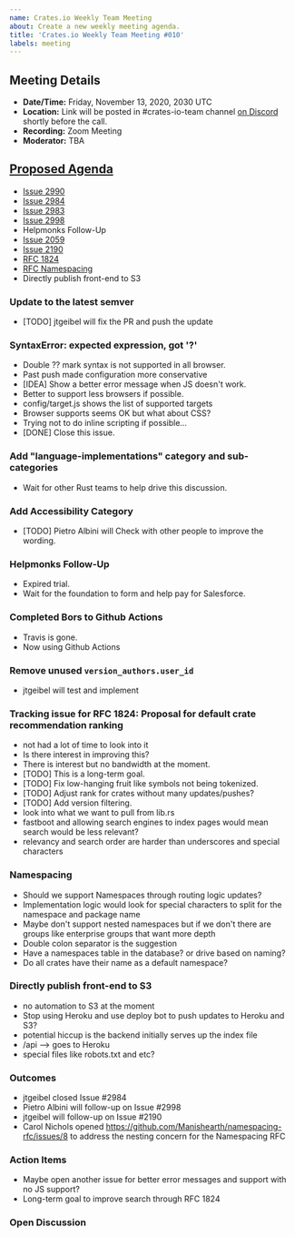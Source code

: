 ```yaml
---
name: Crates.io Weekly Team Meeting
about: Create a new weekly meeting agenda.
title: 'Crates.io Weekly Team Meeting #010'
labels: meeting
---
```


<!-- Thanks stacksgov - https://github.com/stacksgov/pm/pull/44/files -->

## Meeting Details
<!-- Please be sure to update the date in both the first line and the time zone conversion link below! -->
- **Date/Time:** Friday, November 13, 2020, 2030 UTC
- **Location:** Link will be posted in #crates-io-team channel [on Discord](https://discord.gg/rust-lang) shortly before the call.
- **Recording:** Zoom Meeting
- **Moderator:** TBA

## [Proposed Agenda](https://github.com/rust-lang/crates.io/projects/3) 

* [Issue 2990](https://github.com/rust-lang/crates.io/pull/2990)
* [Issue 2984](https://github.com/rust-lang/crates.io/pull/2984)
* [Issue 2983](https://github.com/rust-lang/rust/issues/2983)
* [Issue 2998](https://github.com/rust-lang/rust/issues/2998)
* Helpmonks Follow-Up
* [Issue 2059](https://github.com/rust-lang/rust/issues/2059)
* [Issue 2190](https://github.com/rust-lang/rust/issues/2190)
* [RFC 1824](https://github.com/rust-lang/rust/issues/41616)
* [RFC Namespacing](https://github.com/Manishearth/namespacing-rfc)
* Directly publish front-end to S3

### Update to the latest semver
  
  * [TODO] jtgeibel will fix the PR and push the update

### SyntaxError: expected expression, got '?'

  * Double ?? mark syntax is not supported in all browser.
  * Past push made configuration more conservative
  * [IDEA] Show a better error message when JS doesn't work.
  * Better to support less browsers if possible.
  * config/target.js shows the list of supported targets
  * Browser supports seems OK but what about CSS?
  * Trying not to do inline scripting if possible...
  * [DONE] Close this issue.

### Add "language-implementations" category and sub-categories
  
  * Wait for other Rust teams to help drive this discussion.
  
### Add Accessibility Category

  * [TODO] Pietro Albini will Check with other people to improve the wording.

### Helpmonks Follow-Up

  * Expired trial.
  * Wait for the foundation to form and help pay for Salesforce.

### Completed Bors to Github Actions

  * Travis is gone.
  * Now using Github Actions

### Remove unused `version_authors.user_id`

  * jtgeibel will test and implement

### Tracking issue for RFC 1824: Proposal for default crate recommendation ranking

  * not had a lot of time to look into it
  * Is there interest in improving this?
  * There is interest but no bandwidth at the moment.
  * [TODO] This is a long-term goal.
  * [TODO] Fix low-hanging fruit like symbols not being tokenized.
  * [TODO] Adjust rank for crates without many updates/pushes?
  * [TODO] Add version filtering.
  * look into what we want to pull from lib.rs
  * fastboot and allowing search engines to index pages would mean search 
    would be less relevant?
  * relevancy and search order are harder than underscores and special 
    characters

### Namespacing

  * Should we support Namespaces through routing logic updates?
  * Implementation logic would look for special characters to split for the
    namespace and package name
  * Maybe don't support nested namespaces but if we don't there are groups like
    enterprise groups that want more depth
  * Double colon separator is the suggestion
  * Have a namespaces table in the database? or drive based on naming?
  * Do all crates have their name as a default namespace?

### Directly publish front-end to S3
  
  * no automation to S3 at the moment
  * Stop using Heroku and use deploy bot to push updates to Heroku and S3?
  * potential hiccup is the backend initially serves up the index file
  * /api --> goes to Heroku
  * special files like robots.txt and etc?

### Outcomes

<!-- Rough Notes from Agenda Items -->

* jtgeibel closed Issue #2984
* Pietro Albini will follow-up on Issue #2998
* jtgeibel will follow-up on Issue #2190
* Carol Nichols opened https://github.com/Manishearth/namespacing-rfc/issues/8 to 
  address the nesting concern for the Namespacing RFC

### Action Items

<!-- Items here can be carried over from previous weeks, and typically include a 1 or 2 sentence description of the related action and a link to issues or relevant materials. -->

* Maybe open another issue for better error messages and support with no JS support?
* Long-term goal to improve search through RFC 1824

### Open Discussion

<!-- Items here can be carried over from previous weeks, and typically include a link to issues or relevant materials. -->